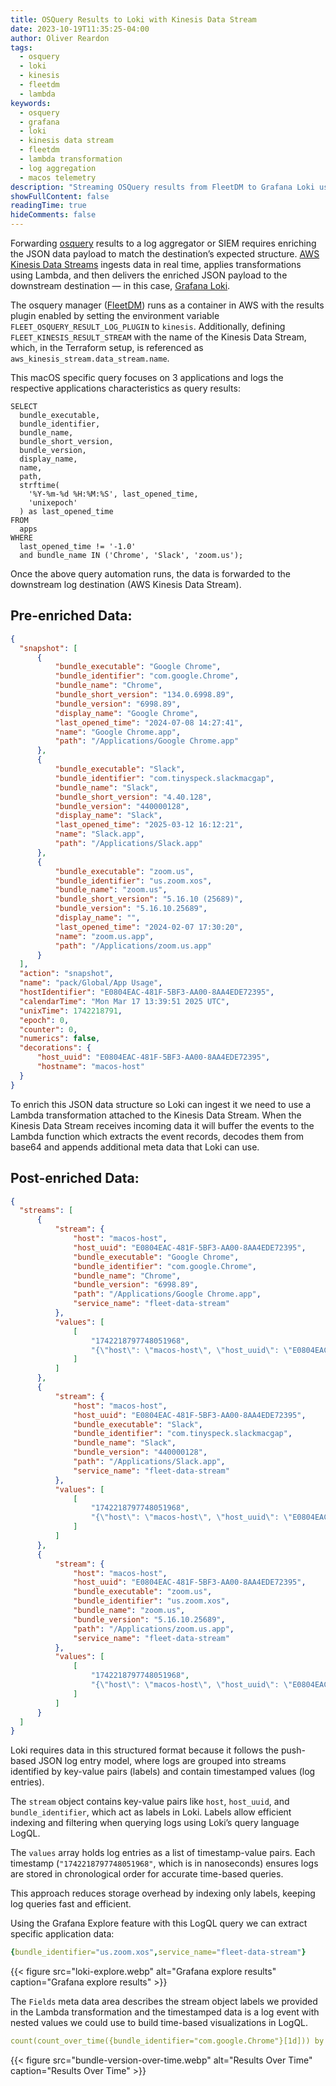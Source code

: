 ```yaml
---
title: OSQuery Results to Loki with Kinesis Data Stream
date: 2023-10-19T11:35:25-04:00
author: Oliver Reardon
tags: 
  - osquery
  - loki 
  - kinesis
  - fleetdm
  - lambda
keywords: 
  - osquery
  - grafana
  - loki
  - kinesis data stream
  - fleetdm
  - lambda transformation
  - log aggregation
  - macos telemetry
description: "Streaming OSQuery results from FleetDM to Grafana Loki using AWS Kinesis Data Streams and Lambda transformation. Building a telemetry pipeline for macOS application usage data with JSON enrichment and LogQL querying."
showFullContent: false
readingTime: true
hideComments: false
---
```


Forwarding [osquery](https://www.osquery.io/) results to a log aggregator or SIEM requires enriching the JSON data payload to match the destination’s expected structure. [AWS Kinesis Data Streams](https://aws.amazon.com/kinesis/data-streams/) ingests data in real time, applies transformations using Lambda, and then delivers the enriched JSON payload to the downstream destination — in this case, [Grafana Loki](https://grafana.com/oss/loki/).

The osquery manager ([FleetDM](https://fleetdm.com/docs/get-started/why-fleet?gad_source=1)) runs as a container in AWS with the results plugin enabled by setting the environment variable `FLEET_OSQUERY_RESULT_LOG_PLUGIN` to `kinesis`. Additionally, defining `FLEET_KINESIS_RESULT_STREAM` with the name of the Kinesis Data Stream, which, in the Terraform setup, is referenced as `aws_kinesis_stream.data_stream.name`.

This macOS specific query focuses on 3 applications and logs the respective applications characteristics as query results:

```mysql
SELECT 
  bundle_executable, 
  bundle_identifier, 
  bundle_name, 
  bundle_short_version, 
  bundle_version, 
  display_name, 
  name, 
  path, 
  strftime(
    '%Y-%m-%d %H:%M:%S', last_opened_time, 
    'unixepoch'
  ) as last_opened_time 
FROM 
  apps 
WHERE 
  last_opened_time != '-1.0' 
  and bundle_name IN ('Chrome', 'Slack', 'zoom.us');
```
Once the above query automation runs, the data is forwarded to the downstream log destination (AWS Kinesis Data Stream).

## Pre-enriched Data:

```json
{
  "snapshot": [
      {
          "bundle_executable": "Google Chrome",
          "bundle_identifier": "com.google.Chrome",
          "bundle_name": "Chrome",
          "bundle_short_version": "134.0.6998.89",
          "bundle_version": "6998.89",
          "display_name": "Google Chrome",
          "last_opened_time": "2024-07-08 14:27:41",
          "name": "Google Chrome.app",
          "path": "/Applications/Google Chrome.app"
      },
      {
          "bundle_executable": "Slack",
          "bundle_identifier": "com.tinyspeck.slackmacgap",
          "bundle_name": "Slack",
          "bundle_short_version": "4.40.128",
          "bundle_version": "440000128",
          "display_name": "Slack",
          "last_opened_time": "2025-03-12 16:12:21",
          "name": "Slack.app",
          "path": "/Applications/Slack.app"
      },
      {
          "bundle_executable": "zoom.us",
          "bundle_identifier": "us.zoom.xos",
          "bundle_name": "zoom.us",
          "bundle_short_version": "5.16.10 (25689)",
          "bundle_version": "5.16.10.25689",
          "display_name": "",
          "last_opened_time": "2024-02-07 17:30:20",
          "name": "zoom.us.app",
          "path": "/Applications/zoom.us.app"
      }
  ],
  "action": "snapshot",
  "name": "pack/Global/App Usage",
  "hostIdentifier": "E0804EAC-481F-5BF3-AA00-8AA4EDE72395",
  "calendarTime": "Mon Mar 17 13:39:51 2025 UTC",
  "unixTime": 1742218791,
  "epoch": 0,
  "counter": 0,
  "numerics": false,
  "decorations": {
      "host_uuid": "E0804EAC-481F-5BF3-AA00-8AA4EDE72395",
      "hostname": "macos-host"
  }
}
```

To enrich this JSON data structure so Loki can ingest it we need to use a Lambda transformation attached to the Kinesis Data Stream. When the Kinesis Data Stream receives incoming data it will buffer the events to the Lambda function which extracts the event records, decodes them from base64 and appends additional meta data that Loki can use.

## Post-enriched Data:

```json
{
  "streams": [
      {
          "stream": {
              "host": "macos-host",
              "host_uuid": "E0804EAC-481F-5BF3-AA00-8AA4EDE72395",
              "bundle_executable": "Google Chrome",
              "bundle_identifier": "com.google.Chrome",
              "bundle_name": "Chrome",
              "bundle_version": "6998.89",
              "path": "/Applications/Google Chrome.app",
              "service_name": "fleet-data-stream"
          },
          "values": [
              [
                  "1742218797748051968",
                  "{\"host\": \"macos-host\", \"host_uuid\": \"E0804EAC-481F-5BF3-AA00-8AA4EDE72395\", \"bundle_executable\": \"Google Chrome\", \"bundle_identifier\": \"com.google.Chrome\", \"bundle_name\": \"Chrome\", \"bundle_short_version\": \"134.0.6998.89\", \"bundle_version\": \"6998.89\", \"display_name\": \"Google Chrome\", \"name\": \"Google Chrome.app\", \"path\": \"/Applications/Google Chrome.app\", \"last_opened_time\": \"2024-07-08 14:27:41\"}"
              ]
          ]
      },
      {
          "stream": {
              "host": "macos-host",
              "host_uuid": "E0804EAC-481F-5BF3-AA00-8AA4EDE72395",
              "bundle_executable": "Slack",
              "bundle_identifier": "com.tinyspeck.slackmacgap",
              "bundle_name": "Slack",
              "bundle_version": "440000128",
              "path": "/Applications/Slack.app",
              "service_name": "fleet-data-stream"
          },
          "values": [
              [
                  "1742218797748051968",
                  "{\"host\": \"macos-host\", \"host_uuid\": \"E0804EAC-481F-5BF3-AA00-8AA4EDE72395\", \"bundle_executable\": \"Slack\", \"bundle_identifier\": \"com.tinyspeck.slackmacgap\", \"bundle_name\": \"Slack\", \"bundle_short_version\": \"4.40.128\", \"bundle_version\": \"440000128\", \"display_name\": \"Slack\", \"name\": \"Slack.app\", \"path\": \"/Applications/Slack.app\", \"last_opened_time\": \"2025-03-12 16:12:21\"}"
              ]
          ]
      },
      {
          "stream": {
              "host": "macos-host",
              "host_uuid": "E0804EAC-481F-5BF3-AA00-8AA4EDE72395",
              "bundle_executable": "zoom.us",
              "bundle_identifier": "us.zoom.xos",
              "bundle_name": "zoom.us",
              "bundle_version": "5.16.10.25689",
              "path": "/Applications/zoom.us.app",
              "service_name": "fleet-data-stream"
          },
          "values": [
              [
                  "1742218797748051968",
                  "{\"host\": \"macos-host\", \"host_uuid\": \"E0804EAC-481F-5BF3-AA00-8AA4EDE72395\", \"bundle_executable\": \"zoom.us\", \"bundle_identifier\": \"us.zoom.xos\", \"bundle_name\": \"zoom.us\", \"bundle_short_version\": \"5.16.10 (25689)\", \"bundle_version\": \"5.16.10.25689\", \"display_name\": \"\", \"name\": \"zoom.us.app\", \"path\": \"/Applications/zoom.us.app\", \"last_opened_time\": \"2024-02-07 17:30:20\"}"
              ]
          ]
      }
  ]
}
```

Loki requires data in this structured format because it follows the push-based JSON log entry model, where logs are grouped into streams identified by key-value pairs (labels) and contain timestamped values (log entries).

The `stream` object contains key-value pairs like `host`, `host_uuid`, and `bundle_identifier`, which act as labels in Loki. Labels allow efficient indexing and filtering when querying logs using Loki’s query language LogQL.

The `values` array holds log entries as a list of timestamp-value pairs. Each timestamp (`"1742218797748051968"`, which is in nanoseconds) ensures logs are stored in chronological order for accurate time-based queries.

This approach reduces storage overhead by indexing only labels, keeping log queries fast and efficient.

Using the Grafana Explore feature with this LogQL query we can extract specific application data:

```yaml
{bundle_identifier="us.zoom.xos",service_name="fleet-data-stream"}
```

{{< figure src="loki-explore.webp" alt="Grafana explore results" caption="Grafana explore results" >}}

The `Fields` meta data area describes the stream object labels we provided in the Lambda transformation and the timestamped data is a log event with nested values we could use to build time-based visualizations in LogQL.

```yaml
count(count_over_time({bundle_identifier="com.google.Chrome"}[1d])) by (bundle_version)
```
{{< figure src="bundle-version-over-time.webp" alt="Results Over Time" caption="Results Over Time" >}}
